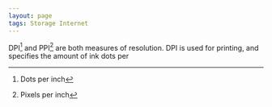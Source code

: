 ```yaml
---
layout: page
tags: Storage Internet
---
```


DPI[^1] and PPI[^2] are both measures of resolution. DPI is used for printing, and specifies the amount of ink dots per 

[^1]: Dots per inch
[^2]: Pixels per inch